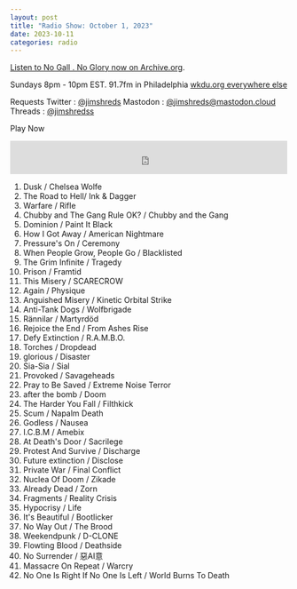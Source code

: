 ```yaml
---
layout: post
title: "Radio Show: October 1, 2023"
date: 2023-10-11
categories: radio
---
```


[Listen to No Gall . No Glory now on Archive.org](https://archive.org/details/2023-10-01-nogallnoglory).

Sundays 8pm - 10pm EST.
91.7fm in Philadelphia
[wkdu.org everywhere else](https://www.wkdu.org)

Requests
Twitter : [@jimshreds](https://twitter.com/jimshreds)
Mastodon : [@jimshreds@mastodon.cloud](https://mastodon.cloud/@jimshreds)
Threads : [@jimshredss](https://www.threads.net/@jimshredss)



Play Now

<iframe src="https://archive.org/embed/2023-10-01-nogallnoglory" width="500" height="60" frameborder="0" webkitallowfullscreen="true" mozallowfullscreen="true" allowfullscreen></iframe>

1. Dusk / Chelsea Wolfe
2. The Road to Hell/ Ink & Dagger
3. Warfare / Rifle
4. Chubby and The Gang Rule OK? / Chubby and the Gang
5. Dominion / Paint It Black
6. How I Got Away / American Nightmare
7. Pressure's On / Ceremony
8. When People Grow, People Go / Blacklisted
9. The Grim Infinite / Tragedy
10. Prison / Framtid
11. This Misery / SCARECROW
12. Again / Physique
13. Anguished Misery / Kinetic Orbital Strike
14. Anti-Tank Dogs / Wolfbrigade
15. Rännilar / Martyrdöd
16. Rejoice the End / From Ashes Rise
17. Defy Extinction / R.A.M.B.O.
18. Torches / Dropdead
19. glorious / Disaster
20. Sia-Sia / Sial
21. Provoked / Savageheads
22. Pray to Be Saved / Extreme Noise Terror
23. after the bomb / Doom
24. The Harder You Fall / Filthkick
25. Scum / Napalm Death
26. Godless / Nausea
27. I.C.B.M / Amebix
28. At Death's Door / Sacrilege
29. Protest And Survive / Discharge
30. Future extinction / Disclose
31. Private War / Final Conflict
32. Nuclea Of Doom / Zikade
33. Already Dead / Zorn
34. Fragments / Reality Crisis
35. Hypocrisy / Life
36. It's Beautiful / Bootlicker
37. No Way Out / The Brood
38. Weekendpunk / D-CLONE
39. Flowting Blood / Deathside
40. No Surrender / 惡AI意
41. Massacre On Repeat / Warcry
42. No One Is Right If No One Is Left / World Burns To Death
